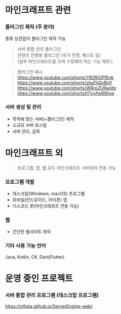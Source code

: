 # 마인크래프트 관련

### **플러그인 제작 (주 분야)**

종류 상관없이 플러그인 제작 가능
> 서버 통합 관리 플러그인  
> 컨텐츠 진행용 플러그인 (국가 전쟁, 퀘스트 등)  
> (일부 마인크래프트를 크게 수정해야 하는 기능 제외 )


> 플러그인 예시  
> https://www.youtube.com/shorts/YB2RiGPfEnk  
> https://www.youtube.com/shorts/zbaTjiQvBoY  
> https://www.youtube.com/shorts/WRro2URwIdg  
> https://www.youtube.com/shorts/t7yiyfw6Wxw

### 서버 생성 및 관리

- 목적에 맞는 서버(+플러그인) 제작
- 소규모 서버 호스팅
- 서버 관리, 감독

# 마인크래프트 외

> 프로그램, 앱, 웹 모두 마인크래프트 서버와의 연동 가능

### 프로그램 개발

- 데스크탑(Windows, macOS) 프로그램
- 모바일(안드로이드, 아이폰) 앱
- 디스코드 봇(마인크래프트 연동 가능)

### 웹

- 간단한 웹사이트 제작

### 기타 사용 가능 언어

Java, Kotlin, C#, Dart(Flutter)

# 운영 중인 프로젝트

### 서버 통합 관리 프로그램 (데스크탑 프로그램)

https://xtheia.github.io/ServerEngine-web/


